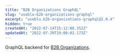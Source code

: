 ```yaml
---
title: "B2B Organizations GraphQL"
slug: "useblu-b2b-organizations-graphql"
excerpt: "useblu.b2b-organizations-graphql@2.0.4"
hidden: true
createdAt: "2022-07-14T15:12:08.352Z"
updatedAt: "2022-07-29T19:00:02.173Z"
---
```

GraphQL backend for [B2B Organizations](https://github.com/vtex-apps/b2b-organizations).